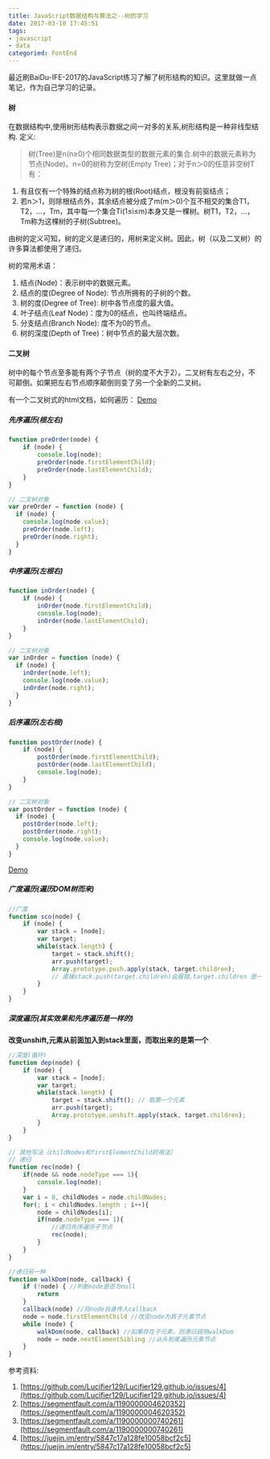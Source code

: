 ```yaml
---
title: JavaScript数据结构与算法之--树的学习
date: 2017-03-10 17:45:51
tags:
- javascript
- data
categoried: FontEnd
---
```

最近刷BaiDu-IFE-2017的JavaScript练习了解了树形结构的知识。这里就做一点笔记，作为自己学习的记录。

#### 树
在数据结构中,使用树形结构表示数据之间一对多的关系,树形结构是一种非线型结构.
定义:
> 树(Tree)是n(n≥0)个相同数据类型的数据元素的集合.树中的数据元素称为节点(Node)。n=0的树称为空树(Empty Tree)；对于n＞0的任意非空树T有：
1. 有且仅有一个特殊的结点称为树的根(Root)结点，根没有前驱结点；
2. 若n＞1，则除根结点外，其余结点被分成了m(m＞0)个互不相交的集合T1，T2，…，Tm，其中每一个集合Ti(1≤i≤m)本身又是一棵树。树T1，T2，…，Tm称为这棵树的子树(Subtree)。
<!-- more -->
由树的定义可知，树的定义是递归的，用树来定义树。因此，树（以及二叉树）的许多算法都使用了递归。

树的常用术语：
1. 结点(Node)：表示树中的数据元素。
2. 结点的度(Degree of Node): 节点所拥有的子树的个数。
3. 树的度(Degree of Tree): 树中各节点度的最大值。
4. 叶子结点(Leaf Node)：度为0的结点，也叫终端结点。
5. 分支结点(Branch Node): 度不为0的节点。
6. 树的深度(Depth of Tree)：树中节点的最大层次数。


#### 二叉树
树中的每个节点至多能有两个子节点（树的度不大于2）。二叉树有左右之分，不可颠倒。如果把左右节点顺序颠倒则变了另一个全新的二叉树。

有一个二叉树式的html文档，如何遍历：
[Demo](https://gitcook.github.io/demo/ife-201703/binbin/js-task07.html)
##### 先序遍历(根左右)
``` javascript
function preOrder(node) {
    if (node) {
        console.log(node);
        preOrder(node.firstElementChild);
        preOrder(node.lastElementChild);
    }
}

// 二叉树对象
var preOrder = function (node) {
  if (node) {
    console.log(node.value);
    preOrder(node.left);
    preOrder(node.right);
  }
}
```
##### 中序遍历(左根右)
``` javascript
function inOrder(node) {
    if (node) {
        inOrder(node.firstElementChild);
        console.log(node);
        inOrder(node.lastElementChild);
    }
}

// 二叉树对象
var inOrder = function (node) {
  if (node) {
    inOrder(node.left);
    console.log(node.value);
    inOrder(node.right);
  }
}
```
##### 后序遍历(左右根)
``` javascript
function postOrder(node) {
    if (node) {
        postOrder(node.firstElementChild);
        postOrder(node.lastElementChild);
        console.log(node);
    }
}

// 二叉树对象
var postOrder = function (node) {
  if (node) {
    postOrder(node.left);
    postOrder(node.right);
    console.log(node.value);
  }
}
```

[Demo](https://gitcook.github.io/demo/ife-201703/binbin/js-task08.html)
##### 广度遍历(**遍历DOM树而来**)
``` javascript
//广度
function sco(node) {
    if (node) {
        var stack = [node];
        var target;
        while(stack.length) {
            target = stack.shift();
            arr.push(target);
            Array.prototype.push.apply(stack, target.children);
            // 直接stack.push(target.children)会报错,target.children 是一个数组
        }
    }
}
```

##### 深度遍历(其实效果和先序遍历是一样的)
**改变unshift,元素从前面加入到stack里面，而取出来的是第一个**
``` javascript
//深度(循环)
function dep(node) {
    if (node) {
        var stack = [node];
        var target;
        while(stack.length) {
            target = stack.shift(); // 取第一个元素
            arr.push(target);
            Array.prototype.unshift.apply(stack, target.children);
        }
    }
}

// 其他写法（childNodes和firstElementChild的用法）
// 递归
function rec(node) {
    if(node && node.nodeType === 1){
        console.log(node);
    }
    var i = 0, childNodes = node.childNodes;
    for(; i < childNodes.length ; i++){
        node = childNodes[i];
        if(node.nodeType === 1){
            //递归先序遍历子节点
            rec(node);
        }
    }
}

//递归另一种
function walkDom(node, callback) {
    if (!node) { //判断node是否为null
        return
    }
    callback(node) //将node自身传入callback
    node = node.firstElementChild //改变node为其子元素节点
    while (node) {
        walkDom(node, callback) //如果存在子元素，则递归调用walkDom
        node = node.nextElementSibling //从头到尾遍历元素节点
    }
}
```

参考资料:
1. [https://github.com/Lucifier129/Lucifier129.github.io/issues/4](https://github.com/Lucifier129/Lucifier129.github.io/issues/4)
2. [https://segmentfault.com/a/1190000004620352](https://segmentfault.com/a/1190000004620352)
3. [https://segmentfault.com/a/1190000000740261](https://segmentfault.com/a/1190000000740261)
4. [https://juejin.im/entry/5847c17a128fe10058bcf2c5](https://juejin.im/entry/5847c17a128fe10058bcf2c5)
